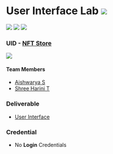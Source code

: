 # User Interface Lab ![](https://img.shields.io/badge/-Live-brightgreen)
![](https://img.shields.io/badge/Batch-22CYS-lightgreen) ![](https://img.shields.io/badge/UG-blue) ![](https://img.shields.io/badge/Subject-UID-blue)

### UID - [NFT Store](https://amrita-tifac-cyber-blockchain.github.io/20CYS202-User_Interface_Design/Assignments/CB.EN.U4CYS22060/ui/)
![](https://img.shields.io/badge/Template-Own-gold)

#### Team Members
- [Aishwarya S](https://github.com/Aish2913)
- [Shree Harini T](https://github.com/Harini441)

### Deliverable 
- [User Interface](ui/)

### Credential
- No **Login** Credentials

